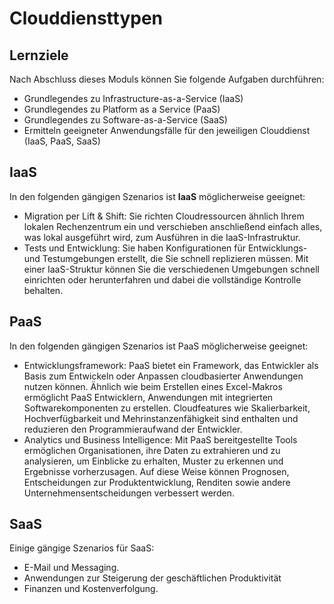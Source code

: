 # Clouddiensttypen

## Lernziele
Nach Abschluss dieses Moduls können Sie folgende Aufgaben durchführen:

- Grundlegendes zu Infrastructure-as-a-Service (IaaS)
- Grundlegendes zu Platform as a Service (PaaS)
- Grundlegendes zu Software-as-a-Service (SaaS)
- Ermitteln geeigneter Anwendungsfälle für den jeweiligen Clouddienst (IaaS, PaaS, SaaS)

## IaaS

In den folgenden gängigen Szenarios ist **IaaS** möglicherweise geeignet:

- Migration per Lift & Shift: Sie richten Cloudressourcen ähnlich Ihrem lokalen Rechenzentrum ein und verschieben anschließend einfach alles, was lokal ausgeführt wird, zum Ausführen in die IaaS-Infrastruktur.
- Tests und Entwicklung: Sie haben Konfigurationen für Entwicklungs- und Testumgebungen erstellt, die Sie schnell replizieren müssen. Mit einer IaaS-Struktur können Sie die verschiedenen Umgebungen schnell einrichten oder herunterfahren und dabei die vollständige Kontrolle behalten.

## PaaS

In den folgenden gängigen Szenarios ist PaaS möglicherweise geeignet:

- Entwicklungsframework: PaaS bietet ein Framework, das Entwickler als Basis zum Entwickeln oder Anpassen cloudbasierter Anwendungen nutzen können. Ähnlich wie beim Erstellen eines Excel-Makros ermöglicht PaaS Entwicklern, Anwendungen mit integrierten Softwarekomponenten zu erstellen. Cloudfeatures wie Skalierbarkeit, Hochverfügbarkeit und Mehrinstanzenfähigkeit sind enthalten und reduzieren den Programmieraufwand der Entwickler.
- Analytics und Business Intelligence: Mit PaaS bereitgestellte Tools ermöglichen Organisationen, ihre Daten zu extrahieren und zu analysieren, um Einblicke zu erhalten, Muster zu erkennen und Ergebnisse vorherzusagen. Auf diese Weise können Prognosen, Entscheidungen zur Produktentwicklung, Renditen sowie andere Unternehmensentscheidungen verbessert werden.

## SaaS

Einige gängige Szenarios für SaaS:

- E-Mail und Messaging.
- Anwendungen zur Steigerung der geschäftlichen Produktivität
- Finanzen und Kostenverfolgung.